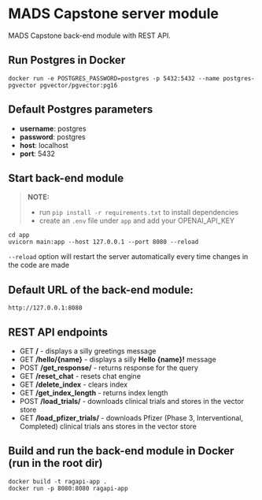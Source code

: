 # MADS Capstone server module

MADS Capstone back-end module with REST API.

## Run Postgres in Docker

`docker run -e POSTGRES_PASSWORD=postgres -p 5432:5432 --name postgres-pgvector pgvector/pgvector:pg16`

## Default Postgres parameters
- **username**: postgres
- **password**: postgres
- **host**: localhost
- **port**: 5432

## Start back-end module

> **NOTE:**  
> - run `pip install -r requirements.txt` to install dependencies  
> - create an `.env` file under `app` and add your OPENAI_API_KEY  

`cd app`  
`uvicorn main:app --host 127.0.0.1 --port 8080 --reload`

`--reload` option will restart the server automatically every time changes in the code are made

## Default URL of the back-end module:

`http://127.0.0.1:8080`

## REST API endpoints

- GET **/** - displays a silly greetings message
- GET **/hello/{name}** - displays a silly **Hello {name}!** message
- POST **/get_response/** - returns response for the query 
- GET **/reset_chat** - resets chat engine
- GET **/delete_index** - clears index
- GET **/get_index_length** - returns index length
- POST **/load_trials/** - downloads clinical trials and stores in the vector store
- GET **/load_pfizer_trials/** - downloads Pfizer (Phase 3, Interventional, Completed) clinical trials ans stores in the vector store

## Build and run the back-end module in Docker (run in the root dir)

`docker build -t ragapi-app .`  
`docker run -p 8080:8080 ragapi-app`
